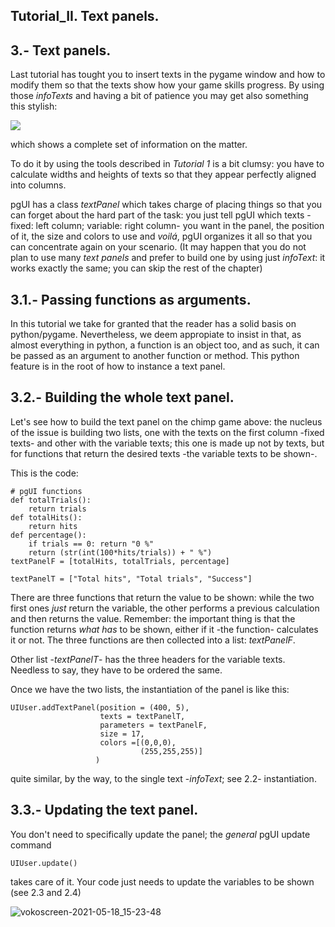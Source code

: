
## Tutorial_II. Text panels.


## 3.- Text panels.
Last tutorial has tought you to insert texts in the pygame window and how to modify them so that the texts show how your game skills progress. By using those *infoTexts* and having a bit of patience you may get also something this stylish:

![](https://user-images.githubusercontent.com/64075009/117021610-c95ac200-acf7-11eb-860e-3a20e9e23ee0.png)

which shows a complete set of information on the matter.

To do it by using the tools described in *Tutorial 1* is a bit clumsy: you have to calculate widths and heights of texts so that they appear perfectly aligned into columns.

pgUI has a class *textPanel* which takes charge of placing things so that you can forget about the hard part of the task: you just tell pgUI which texts -fixed: left column; variable: right column- you want in the panel, the position of it, the size and colors to use and *voilá*, pgUI organizes it all so that you can concentrate again on your scenario. (It may happen that you do not plan to use many *text panels* and prefer to build one by using just *infoText*: it works exactly the same; you can skip the rest of the chapter)

## 3.1.- Passing functions as arguments.
In this tutorial we take for granted that the reader has a solid basis on python/pygame. Nevertheless, we deem appropiate to insist in that, as almost everything in python, a function is an object too, and as such, it can be passed as an argument to another function or method. This python feature is in the root of how to instance a text panel.

## 3.2.- Building the whole text panel.
Let's see how to build the text panel on the chimp game above: the nucleus of the issue is building two lists, one with the texts on the first column -fixed texts- and other with the variable texts; this one is made up not by texts, but for functions that return the desired texts -the variable texts to be shown-.

This is the code:

    # pgUI functions
    def totalTrials():
        return trials
    def totalHits():
        return hits
    def percentage():
        if trials == 0: return "0 %"
        return (str(int(100*hits/trials)) + " %")
    textPanelF = [totalHits, totalTrials, percentage]
    
    textPanelT = ["Total hits", "Total trials", "Success"]

There are three functions that return the value to be shown: while the two first ones *just* return the variable, the other performs a previous calculation and then returns the value. Remember: the important thing is that the function returns *what has* to be shown, either if it -the function- calculates it or not. The three functions are then collected into a list: *textPanelF*.


Other list -*textPanelT*- has the three headers for the variable texts. Needless to say, they have to be ordered the same.

Once we have the two lists, the instantiation of the panel is like this:

    UIUser.addTextPanel(position = (400, 5),
                        texts = textPanelT,
                        parameters = textPanelF,
                        size = 17,
                        colors =[(0,0,0),
                                 (255,255,255)]
                       )                                   

quite similar, by the way, to the single text -*infoText*; see 2.2- instantiation.

## 3.3.- Updating the text panel.
You don't need to specifically update the panel; the *general* pgUI update command

    UIUser.update()
    
takes care of it. Your code just needs to update the variables to be shown (see 2.3 and 2.4)


![vokoscreen-2021-05-18_15-23-48](https://user-images.githubusercontent.com/64075009/118659062-46546400-b7ed-11eb-8df9-a7bbc406b428.gif)



